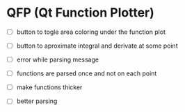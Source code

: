 # QFP (Qt Function Plotter)

- [ ] button to togle area coloring under the function plot
- [ ] button to aproximate integral and derivate at some point

- [ ] error while parsing message
- [ ] functions are parsed once and not on each point
- [ ] make functions thicker
- [ ] better parsing
